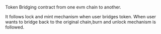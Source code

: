 Token Bridging contract from one evm chain to another.

It follows lock and mint mechanism when user bridges token.
When user wants to bridge back to the original chain,burn and unlock mechanism is followed.
